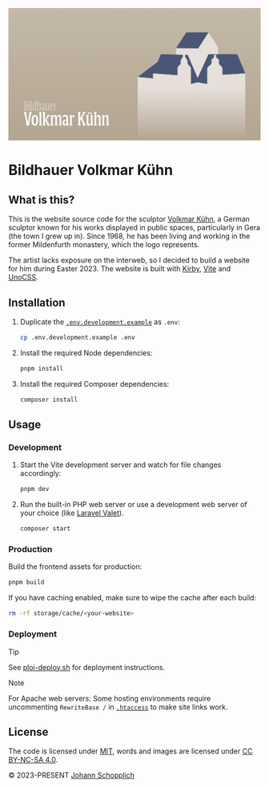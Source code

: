 [![Bildhauer Volkmar Kühn](./public/assets/images/og.png)](https://bildhauer-volkmar-kuehn.de)

# Bildhauer Volkmar Kühn

## What is this?

This is the website source code for the sculptor [Volkmar Kühn](https://de.wikipedia.org/wiki/Volkmar_K%C3%BChn), a German sculptor known for his works displayed in public spaces, particularly in Gera (the town I grew up in). Since 1968, he has been living and working in the former Mildenfurth monastery, which the logo represents.

The artist lacks exposure on the interweb, so I decided to build a website for him during Easter 2023. The website is built with [Kirby](https://getkirby.com), [Vite](https://vitejs.dev) and [UnoCSS](https://unocss.dev).

## Installation

1. Duplicate the [`.env.development.example`](./.env.development.example) as `.env`:
   ```bash
   cp .env.development.example .env
   ```
2. Install the required Node dependencies:
   ```bash
   pnpm install
   ```
3. Install the required Composer dependencies:
   ```bash
   composer install
   ```

## Usage

### Development

1. Start the Vite development server and watch for file changes accordingly:
   ```bash
   pnpm dev
   ```
2. Run the built-in PHP web server or use a development web server of your choice (like [Laravel Valet](https://laravel.com/docs/10.x/valet)).
   ```bash
   composer start
   ```

### Production

Build the frontend assets for production:

```bash
pnpm build
```

If you have caching enabled, make sure to wipe the cache after each build:

```bash
rm -rf storage/cache/<your-website>
```

### Deployment

> [!TIP]
> See [ploi-deploy.sh](./scripts/ploi-deploy.sh) for deployment instructions.

> [!NOTE]
> For Apache web servers: Some hosting environments require uncommenting `RewriteBase /` in [`.htaccess`](./public/.htaccess) to make site links work.

## License

The code is licensed under [MIT](./LICENSE), words and images are licensed under [CC BY-NC-SA 4.0](https://creativecommons.org/licenses/by-nc-sa/4.0/).

© 2023-PRESENT [Johann Schopplich](https://github.com/johannschopplich)

